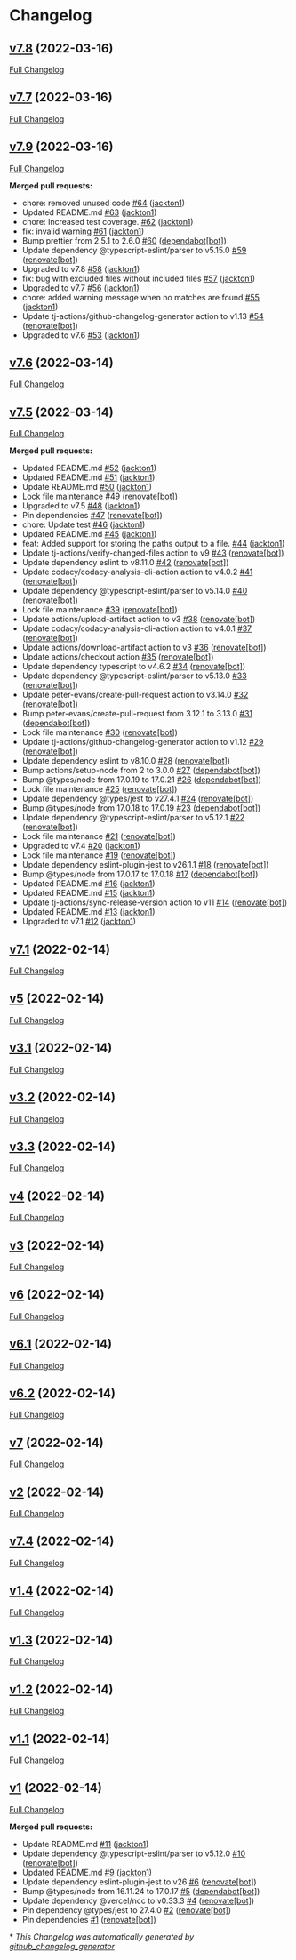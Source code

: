 # Changelog

## [v7.8](https://github.com/tj-actions/glob/tree/v7.8) (2022-03-16)

[Full Changelog](https://github.com/tj-actions/glob/compare/v7.7...v7.8)

## [v7.7](https://github.com/tj-actions/glob/tree/v7.7) (2022-03-16)

[Full Changelog](https://github.com/tj-actions/glob/compare/v7.9...v7.7)

## [v7.9](https://github.com/tj-actions/glob/tree/v7.9) (2022-03-16)

[Full Changelog](https://github.com/tj-actions/glob/compare/v7.6...v7.9)

**Merged pull requests:**

- chore: removed unused code [\#64](https://github.com/tj-actions/glob/pull/64) ([jackton1](https://github.com/jackton1))
- Updated README.md [\#63](https://github.com/tj-actions/glob/pull/63) ([jackton1](https://github.com/jackton1))
- chore: Increased test coverage. [\#62](https://github.com/tj-actions/glob/pull/62) ([jackton1](https://github.com/jackton1))
- fix: invalid warning [\#61](https://github.com/tj-actions/glob/pull/61) ([jackton1](https://github.com/jackton1))
- Bump prettier from 2.5.1 to 2.6.0 [\#60](https://github.com/tj-actions/glob/pull/60) ([dependabot[bot]](https://github.com/apps/dependabot))
- Update dependency @typescript-eslint/parser to v5.15.0 [\#59](https://github.com/tj-actions/glob/pull/59) ([renovate[bot]](https://github.com/apps/renovate))
- Upgraded to v7.8 [\#58](https://github.com/tj-actions/glob/pull/58) ([jackton1](https://github.com/jackton1))
- fix: bug with excluded files without included files [\#57](https://github.com/tj-actions/glob/pull/57) ([jackton1](https://github.com/jackton1))
- Upgraded to v7.7 [\#56](https://github.com/tj-actions/glob/pull/56) ([jackton1](https://github.com/jackton1))
- chore: added warning message when no matches are found [\#55](https://github.com/tj-actions/glob/pull/55) ([jackton1](https://github.com/jackton1))
- Update tj-actions/github-changelog-generator action to v1.13 [\#54](https://github.com/tj-actions/glob/pull/54) ([renovate[bot]](https://github.com/apps/renovate))
- Upgraded to v7.6 [\#53](https://github.com/tj-actions/glob/pull/53) ([jackton1](https://github.com/jackton1))

## [v7.6](https://github.com/tj-actions/glob/tree/v7.6) (2022-03-14)

[Full Changelog](https://github.com/tj-actions/glob/compare/v7.5...v7.6)

## [v7.5](https://github.com/tj-actions/glob/tree/v7.5) (2022-03-14)

[Full Changelog](https://github.com/tj-actions/glob/compare/v7.1...v7.5)

**Merged pull requests:**

- Updated README.md [\#52](https://github.com/tj-actions/glob/pull/52) ([jackton1](https://github.com/jackton1))
- Updated README.md [\#51](https://github.com/tj-actions/glob/pull/51) ([jackton1](https://github.com/jackton1))
- Update README.md [\#50](https://github.com/tj-actions/glob/pull/50) ([jackton1](https://github.com/jackton1))
- Lock file maintenance [\#49](https://github.com/tj-actions/glob/pull/49) ([renovate[bot]](https://github.com/apps/renovate))
- Upgraded to v7.5 [\#48](https://github.com/tj-actions/glob/pull/48) ([jackton1](https://github.com/jackton1))
- Pin dependencies [\#47](https://github.com/tj-actions/glob/pull/47) ([renovate[bot]](https://github.com/apps/renovate))
- chore: Update test [\#46](https://github.com/tj-actions/glob/pull/46) ([jackton1](https://github.com/jackton1))
- Updated README.md [\#45](https://github.com/tj-actions/glob/pull/45) ([jackton1](https://github.com/jackton1))
- feat: Added support for storing the paths output to a file. [\#44](https://github.com/tj-actions/glob/pull/44) ([jackton1](https://github.com/jackton1))
- Update tj-actions/verify-changed-files action to v9 [\#43](https://github.com/tj-actions/glob/pull/43) ([renovate[bot]](https://github.com/apps/renovate))
- Update dependency eslint to v8.11.0 [\#42](https://github.com/tj-actions/glob/pull/42) ([renovate[bot]](https://github.com/apps/renovate))
- Update codacy/codacy-analysis-cli-action action to v4.0.2 [\#41](https://github.com/tj-actions/glob/pull/41) ([renovate[bot]](https://github.com/apps/renovate))
- Update dependency @typescript-eslint/parser to v5.14.0 [\#40](https://github.com/tj-actions/glob/pull/40) ([renovate[bot]](https://github.com/apps/renovate))
- Lock file maintenance [\#39](https://github.com/tj-actions/glob/pull/39) ([renovate[bot]](https://github.com/apps/renovate))
- Update actions/upload-artifact action to v3 [\#38](https://github.com/tj-actions/glob/pull/38) ([renovate[bot]](https://github.com/apps/renovate))
- Update codacy/codacy-analysis-cli-action action to v4.0.1 [\#37](https://github.com/tj-actions/glob/pull/37) ([renovate[bot]](https://github.com/apps/renovate))
- Update actions/download-artifact action to v3 [\#36](https://github.com/tj-actions/glob/pull/36) ([renovate[bot]](https://github.com/apps/renovate))
- Update actions/checkout action [\#35](https://github.com/tj-actions/glob/pull/35) ([renovate[bot]](https://github.com/apps/renovate))
- Update dependency typescript to v4.6.2 [\#34](https://github.com/tj-actions/glob/pull/34) ([renovate[bot]](https://github.com/apps/renovate))
- Update dependency @typescript-eslint/parser to v5.13.0 [\#33](https://github.com/tj-actions/glob/pull/33) ([renovate[bot]](https://github.com/apps/renovate))
- Update peter-evans/create-pull-request action to v3.14.0 [\#32](https://github.com/tj-actions/glob/pull/32) ([renovate[bot]](https://github.com/apps/renovate))
- Bump peter-evans/create-pull-request from 3.12.1 to 3.13.0 [\#31](https://github.com/tj-actions/glob/pull/31) ([dependabot[bot]](https://github.com/apps/dependabot))
- Lock file maintenance [\#30](https://github.com/tj-actions/glob/pull/30) ([renovate[bot]](https://github.com/apps/renovate))
- Update tj-actions/github-changelog-generator action to v1.12 [\#29](https://github.com/tj-actions/glob/pull/29) ([renovate[bot]](https://github.com/apps/renovate))
- Update dependency eslint to v8.10.0 [\#28](https://github.com/tj-actions/glob/pull/28) ([renovate[bot]](https://github.com/apps/renovate))
- Bump actions/setup-node from 2 to 3.0.0 [\#27](https://github.com/tj-actions/glob/pull/27) ([dependabot[bot]](https://github.com/apps/dependabot))
- Bump @types/node from 17.0.19 to 17.0.21 [\#26](https://github.com/tj-actions/glob/pull/26) ([dependabot[bot]](https://github.com/apps/dependabot))
- Lock file maintenance [\#25](https://github.com/tj-actions/glob/pull/25) ([renovate[bot]](https://github.com/apps/renovate))
- Update dependency @types/jest to v27.4.1 [\#24](https://github.com/tj-actions/glob/pull/24) ([renovate[bot]](https://github.com/apps/renovate))
- Bump @types/node from 17.0.18 to 17.0.19 [\#23](https://github.com/tj-actions/glob/pull/23) ([dependabot[bot]](https://github.com/apps/dependabot))
- Update dependency @typescript-eslint/parser to v5.12.1 [\#22](https://github.com/tj-actions/glob/pull/22) ([renovate[bot]](https://github.com/apps/renovate))
- Lock file maintenance [\#21](https://github.com/tj-actions/glob/pull/21) ([renovate[bot]](https://github.com/apps/renovate))
- Upgraded to v7.4 [\#20](https://github.com/tj-actions/glob/pull/20) ([jackton1](https://github.com/jackton1))
- Lock file maintenance [\#19](https://github.com/tj-actions/glob/pull/19) ([renovate[bot]](https://github.com/apps/renovate))
- Update dependency eslint-plugin-jest to v26.1.1 [\#18](https://github.com/tj-actions/glob/pull/18) ([renovate[bot]](https://github.com/apps/renovate))
- Bump @types/node from 17.0.17 to 17.0.18 [\#17](https://github.com/tj-actions/glob/pull/17) ([dependabot[bot]](https://github.com/apps/dependabot))
- Updated README.md [\#16](https://github.com/tj-actions/glob/pull/16) ([jackton1](https://github.com/jackton1))
- Updated README.md [\#15](https://github.com/tj-actions/glob/pull/15) ([jackton1](https://github.com/jackton1))
- Update tj-actions/sync-release-version action to v11 [\#14](https://github.com/tj-actions/glob/pull/14) ([renovate[bot]](https://github.com/apps/renovate))
- Updated README.md [\#13](https://github.com/tj-actions/glob/pull/13) ([jackton1](https://github.com/jackton1))
- Upgraded to v7.1 [\#12](https://github.com/tj-actions/glob/pull/12) ([jackton1](https://github.com/jackton1))

## [v7.1](https://github.com/tj-actions/glob/tree/v7.1) (2022-02-14)

[Full Changelog](https://github.com/tj-actions/glob/compare/v5...v7.1)

## [v5](https://github.com/tj-actions/glob/tree/v5) (2022-02-14)

[Full Changelog](https://github.com/tj-actions/glob/compare/v3.1...v5)

## [v3.1](https://github.com/tj-actions/glob/tree/v3.1) (2022-02-14)

[Full Changelog](https://github.com/tj-actions/glob/compare/v3.2...v3.1)

## [v3.2](https://github.com/tj-actions/glob/tree/v3.2) (2022-02-14)

[Full Changelog](https://github.com/tj-actions/glob/compare/v3.3...v3.2)

## [v3.3](https://github.com/tj-actions/glob/tree/v3.3) (2022-02-14)

[Full Changelog](https://github.com/tj-actions/glob/compare/v4...v3.3)

## [v4](https://github.com/tj-actions/glob/tree/v4) (2022-02-14)

[Full Changelog](https://github.com/tj-actions/glob/compare/v3...v4)

## [v3](https://github.com/tj-actions/glob/tree/v3) (2022-02-14)

[Full Changelog](https://github.com/tj-actions/glob/compare/v6...v3)

## [v6](https://github.com/tj-actions/glob/tree/v6) (2022-02-14)

[Full Changelog](https://github.com/tj-actions/glob/compare/v6.1...v6)

## [v6.1](https://github.com/tj-actions/glob/tree/v6.1) (2022-02-14)

[Full Changelog](https://github.com/tj-actions/glob/compare/v6.2...v6.1)

## [v6.2](https://github.com/tj-actions/glob/tree/v6.2) (2022-02-14)

[Full Changelog](https://github.com/tj-actions/glob/compare/v7...v6.2)

## [v7](https://github.com/tj-actions/glob/tree/v7) (2022-02-14)

[Full Changelog](https://github.com/tj-actions/glob/compare/v2...v7)

## [v2](https://github.com/tj-actions/glob/tree/v2) (2022-02-14)

[Full Changelog](https://github.com/tj-actions/glob/compare/v7.4...v2)

## [v7.4](https://github.com/tj-actions/glob/tree/v7.4) (2022-02-14)

[Full Changelog](https://github.com/tj-actions/glob/compare/v1.4...v7.4)

## [v1.4](https://github.com/tj-actions/glob/tree/v1.4) (2022-02-14)

[Full Changelog](https://github.com/tj-actions/glob/compare/v1.3...v1.4)

## [v1.3](https://github.com/tj-actions/glob/tree/v1.3) (2022-02-14)

[Full Changelog](https://github.com/tj-actions/glob/compare/v1.2...v1.3)

## [v1.2](https://github.com/tj-actions/glob/tree/v1.2) (2022-02-14)

[Full Changelog](https://github.com/tj-actions/glob/compare/v1.1...v1.2)

## [v1.1](https://github.com/tj-actions/glob/tree/v1.1) (2022-02-14)

[Full Changelog](https://github.com/tj-actions/glob/compare/v1...v1.1)

## [v1](https://github.com/tj-actions/glob/tree/v1) (2022-02-14)

[Full Changelog](https://github.com/tj-actions/glob/compare/659ec7d5842a55255ec6587ff2b0c137f625b0c0...v1)

**Merged pull requests:**

- Update README.md [\#11](https://github.com/tj-actions/glob/pull/11) ([jackton1](https://github.com/jackton1))
- Update dependency @typescript-eslint/parser to v5.12.0 [\#10](https://github.com/tj-actions/glob/pull/10) ([renovate[bot]](https://github.com/apps/renovate))
- Updated README.md [\#9](https://github.com/tj-actions/glob/pull/9) ([jackton1](https://github.com/jackton1))
- Update dependency eslint-plugin-jest to v26 [\#6](https://github.com/tj-actions/glob/pull/6) ([renovate[bot]](https://github.com/apps/renovate))
- Bump @types/node from 16.11.24 to 17.0.17 [\#5](https://github.com/tj-actions/glob/pull/5) ([dependabot[bot]](https://github.com/apps/dependabot))
- Update dependency @vercel/ncc to v0.33.3 [\#4](https://github.com/tj-actions/glob/pull/4) ([renovate[bot]](https://github.com/apps/renovate))
- Pin dependency @types/jest to 27.4.0 [\#2](https://github.com/tj-actions/glob/pull/2) ([renovate[bot]](https://github.com/apps/renovate))
- Pin dependencies [\#1](https://github.com/tj-actions/glob/pull/1) ([renovate[bot]](https://github.com/apps/renovate))



\* *This Changelog was automatically generated by [github_changelog_generator](https://github.com/github-changelog-generator/github-changelog-generator)*
